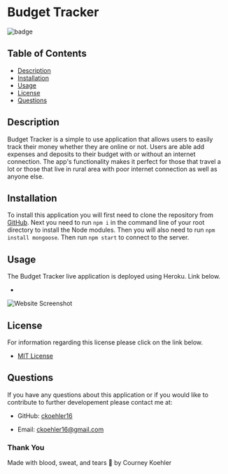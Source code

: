 # Budget Tracker

![badge](https://img.shields.io/badge/License-MIT-green.svg)

## Table of Contents
- [Description](#description)
- [Installation](#installation)
- [Usage](#usage)
- [License](#license)
- [Questions](#questions)

## Description

Budget Tracker is a simple to use application that allows users to easily track their money whether they are online or not. Users are able add expenses and deposits to their budget with or without an internet connection. The app's functionality makes it perfect for those that travel a lot or those that live in rural area with poor internet connection as well as anyone else.

## Installation

To install this application you will first need to clone the repository from [GitHub](https://github.com/ckoehler16/budget-tracker). Next you need to run `npm i` in the command line of your root directory to install the Node modules. Then you will also need to run `npm install mongoose`. Then run `npm start` to connect to the server.

## Usage

The Budget Tracker live application is deployed using Heroku. Link below.

- []()

![Website Screenshot]()

## License

For information regarding this license please click on the link below.

- [MIT License](https://choosealicense.com/licenses/mit/)

## Questions

If you have any questions about this application or if you would like to contribute to further developement please contact me at:

- GitHub: [ckoehler16](https://github.com/ckoehler16)

- Email: ckoehler16@gmail.com

### Thank You

Made with blood, sweat, and tears :hot_face: by Courney Koehler
